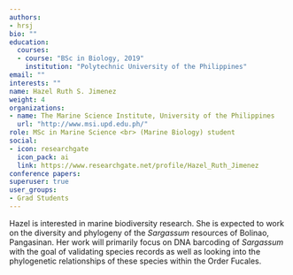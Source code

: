 ```yaml
---
authors:
- hrsj
bio: ""
education:
  courses:
  - course: "BSc in Biology, 2019"
    institution: "Polytechnic University of the Philippines"
email: ""
interests: ""
name: Hazel Ruth S. Jimenez
weight: 4
organizations:
- name: The Marine Science Institute, University of the Philippines
  url: "http://www.msi.upd.edu.ph/"
role: MSc in Marine Science <br> (Marine Biology) student 
social:
- icon: researchgate
  icon_pack: ai
  link: https://www.researchgate.net/profile/Hazel_Ruth_Jimenez
conference papers:
superuser: true
user_groups:
- Grad Students
---
```


Hazel is interested in marine biodiversity research. She is expected to work on the diversity and phylogeny of the *Sargassum* resources of Bolinao, Pangasinan. Her work will primarily focus on DNA barcoding of *Sargassum* with the goal of validating species records as well as looking into the phylogenetic relationships of these species within the Order Fucales.